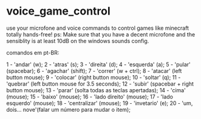 # voice_game_control
use your microfone and voice commands to control games like minecraft totally hands-free!
ps: Make sure that you have a decent microfone and the sensiblity is at least 10dB on the windows sounds config.

comandos em pt-BR:

1 - 'andar' (w);
2 - 'atras' (s);
3 - 'direita' (d);
4 - 'esquerda' (a);
5 - 'pular' (spacebar);
6 - 'agachar' (shift);
7 - 'correr' (w + ctrl);
8 - 'atacar' (left button mouse);
9 - 'colocar' (right button mouse);
10 - 'soltar' (q);
11 - 'quebrar' (left button mouse for 3.5 seconds);
12 - 'subir' (spacebar + right button mouse);
13 - 'parar' (solta todas as teclas apertadas);
14 - 'cima' (mouse);
15 - 'baixo' (mouse);
16 - 'lado direito' (mouse);
17 - 'lado esquerdo' (mouse);
18 - 'centralizar' (mouse);
19 - 'invetario' (e);
20 - 'um, dois... nove'(falar um número para mudar o item);
